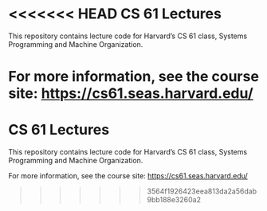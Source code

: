 <<<<<<< HEAD
CS 61 Lectures
==============

This repository contains lecture code for Harvard’s CS 61 class, Systems
Programming and Machine Organization.

For more information, see the course site:
https://cs61.seas.harvard.edu/
=======
CS 61 Lectures
==============

This repository contains lecture code for Harvard’s CS 61 class, Systems
Programming and Machine Organization.

For more information, see the course site:
https://cs61.seas.harvard.edu/
>>>>>>> 3564f1926423eea813da2a56dab9bb188e3260a2
